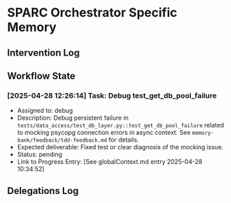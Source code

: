 # SPARC Orchestrator Specific Memory
<!-- Entries below should be added reverse chronologically (newest first) -->

## Intervention Log
<!-- Append intervention details using the format below -->

## Workflow State
<!-- Update current workflow state here (consider if this should be newest first or overwrite) -->

### [2025-04-28 12:26:14] Task: Debug test_get_db_pool_failure
- Assigned to: debug
- Description: Debug persistent failure in `tests/data_access/test_db_layer.py::test_get_db_pool_failure` related to mocking psycopg connection errors in async context. See `memory-bank/feedback/tdd-feedback.md` for details.
- Expected deliverable: Fixed test or clear diagnosis of the mocking issue.
- Status: pending
- Link to Progress Entry: [See globalContext.md entry 2025-04-28 10:34:52]
## Delegations Log
<!-- Append new delegation records here -->